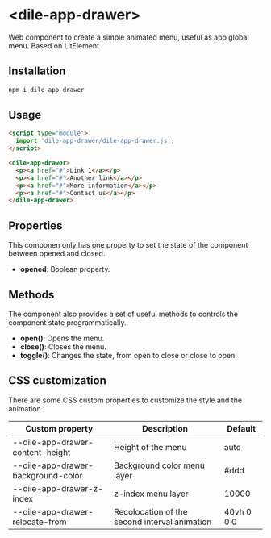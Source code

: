 # \<dile-app-drawer>

Web component to create a simple animated menu, useful as app global menu. Based on LitElement

## Installation
```bash
npm i dile-app-drawer
```

## Usage
```html
<script type="module">
  import 'dile-app-drawer/dile-app-drawer.js';
</script>

<dile-app-drawer>
  <p><a href="#">Link 1</a></p>
  <p><a href="#">Another link</a></p>
  <p><a href="#">More information</a></p>
  <p><a href="#">Contact us</a></p>
</dile-app-drawer>
```

## Properties

This componen only has one property to set the state of the component between opened and closed.

- **opened**: Boolean property.

## Methods

The component also provides a set of useful methods to controls the component state programmatically.

- **open()**: Opens the menu.
- **close()**: Closes the menu.
- **toggle()**: Changes the state, from open to close or close to open.

## CSS customization

There are some CSS custom properties to customize the style and the animation.

Custom property | Description | Default
----------------|-------------|---------
--dile-app-drawer-content-height | Height of the menu | auto
--dile-app-drawer-background-color | Background color menu layer | #ddd
--dile-app-drawer-z-index | z-index menu layer | 10000
--dile-app-drawer-relocate-from | Recolocation of the second interval animation | 40vh 0 0 0 